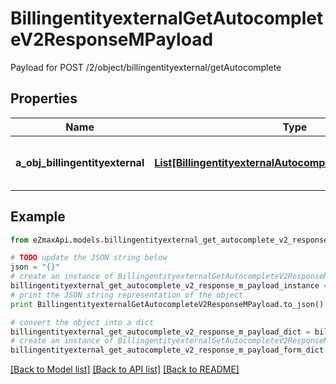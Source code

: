 # BillingentityexternalGetAutocompleteV2ResponseMPayload

Payload for POST /2/object/billingentityexternal/getAutocomplete

## Properties
Name | Type | Description | Notes
------------ | ------------- | ------------- | -------------
**a_obj_billingentityexternal** | [**List[BillingentityexternalAutocompleteElementResponse]**](BillingentityexternalAutocompleteElementResponse.md) | An array of Billingentityexternal autocomplete element response. | [optional] 

## Example

```python
from eZmaxApi.models.billingentityexternal_get_autocomplete_v2_response_m_payload import BillingentityexternalGetAutocompleteV2ResponseMPayload

# TODO update the JSON string below
json = "{}"
# create an instance of BillingentityexternalGetAutocompleteV2ResponseMPayload from a JSON string
billingentityexternal_get_autocomplete_v2_response_m_payload_instance = BillingentityexternalGetAutocompleteV2ResponseMPayload.from_json(json)
# print the JSON string representation of the object
print BillingentityexternalGetAutocompleteV2ResponseMPayload.to_json()

# convert the object into a dict
billingentityexternal_get_autocomplete_v2_response_m_payload_dict = billingentityexternal_get_autocomplete_v2_response_m_payload_instance.to_dict()
# create an instance of BillingentityexternalGetAutocompleteV2ResponseMPayload from a dict
billingentityexternal_get_autocomplete_v2_response_m_payload_form_dict = billingentityexternal_get_autocomplete_v2_response_m_payload.from_dict(billingentityexternal_get_autocomplete_v2_response_m_payload_dict)
```
[[Back to Model list]](../README.md#documentation-for-models) [[Back to API list]](../README.md#documentation-for-api-endpoints) [[Back to README]](../README.md)



